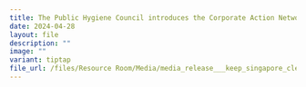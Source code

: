 ```yaml
---
title: The Public Hygiene Council introduces the Corporate Action Network
date: 2024-04-28
layout: file
description: ""
image: ""
variant: tiptap
file_url: /files/Resource Room/Media/media_release___keep_singapore_clean_2024.pdf
---
```

